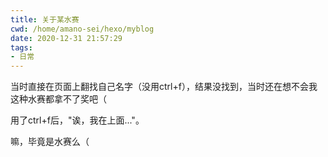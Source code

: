 ```yaml
---
title: 关于某水赛
cwd: /home/amano-sei/hexo/myblog
date: 2020-12-31 21:57:29
tags:
- 日常
---
```


当时直接在页面上翻找自己名字（没用ctrl\+f），结果没找到，当时还在想不会我这种水赛都拿不了奖吧（

用了ctrl\+f后，"诶，我在上面..."。

嘛，毕竟是水赛么（

